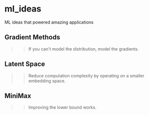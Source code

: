# ml_ideas
ML ideas that powered amazing applications

## Gradient Methods

>> If you can't model the distribution, model the gradients.

## Latent Space

>> Reduce computation complexity by operating on a smaller embedding space.

## MiniMax

>> Improving the lower bound works.
